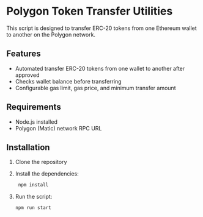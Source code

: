 # Polygon Token Transfer Utilities

This script is designed to transfer ERC-20 tokens from one Ethereum wallet to another on the Polygon network. 

## Features

- Automated transfer ERC-20 tokens from one wallet to another after approved
- Checks wallet balance before transferring
- Configurable gas limit, gas price, and minimum transfer amount

## Requirements

- Node.js installed
- Polygon (Matic) network RPC URL

## Installation

1. Clone the repository
2. Install the dependencies:

   ```bash
    npm install
    ```

3. Run the script:

   ```bash
   npm run start
   ```
